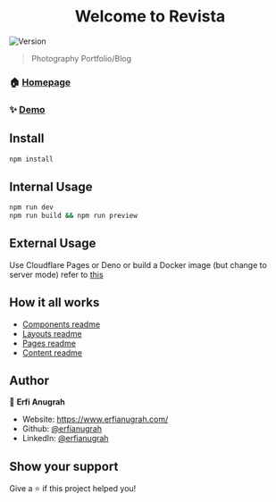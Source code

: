 <h1 align="center">Welcome to Revista</h1>
<p>
  <img alt="Version" src="https://img.shields.io/badge/version-2.7.2.5-blue.svg?cacheSeconds=2592000" />
</p>

> Photography Portfolio/Blog

### 🏠 [Homepage](https://github.com/erfianugrah/revista-3)

### ✨ [Demo](https://www.erfianugrah.com)

## Install

```sh
npm install
```

## Internal Usage

```sh
npm run dev
npm run build && npm run preview
```

## External Usage

Use Cloudflare Pages or Deno or build a Docker image (but change to server mode) refer to [this](https://docs.astro.build/en/guides/deploy/)

## How it all works

- [Components readme](src/Components-README.md)
- [Layouts readme](src/Layouts-README.md)
- [Pages readme](src/Pages-README.md)
- [Content readme](src/Content-README.md)

## Author

👤 **Erfi Anugrah**

* Website: https://www.erfianugrah.com/
* Github: [@erfianugrah](https://github.com/erfianugrah)
* LinkedIn: [@erfianugrah](https://linkedin.com/in/erfianugrah)

## Show your support

Give a ⭐️ if this project helped you!